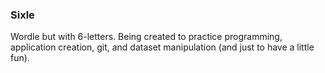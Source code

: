 ### Sixle
Wordle but with 6-letters. Being created to practice programming, application creation, git, and dataset manipulation (and just to have a little fun).

